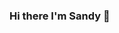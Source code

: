 ### Hi there I'm Sandy 👋

<!--
**SandyDSM/SandyDSM** is a ✨ _special_ ✨ repository because its `README.md` (this file) appears on your GitHub profile.

Here are some ideas to get you started:

- 🔭 I’m currently working like freelance. 
- 🌱 I’m currently learning Full Stack NodeJS.
- 👯 and UX/UI.
- 🤔 I’m looking for help with everything
- 💬 Ask me about ...?
- 📫 How to reach me: @StrellitaRocker - twitter
- 😄 Pronouns: ...
- ⚡ Fun fact: travel
-->
